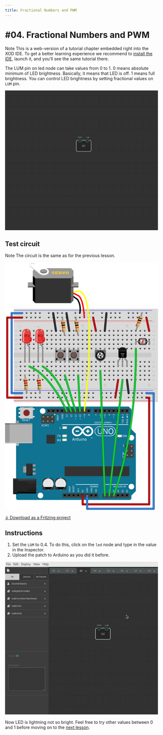 ```yaml
---
title: Fractional Numbers and PWM
---
```


# #04. Fractional Numbers and PWM

<div class="ui segment">
<span class="ui ribbon label">Note</span>
This is a web-version of a tutorial chapter embedded right into the XOD IDE.
To get a better learning experience we recommend to
<a href="../install/">install the IDE</a>, launch it, and you’ll see the
same tutorial there.
</div>

The LUM pin on led node can take values from 0 to 1. 0 means absolute minimum
of LED brightness. Basically, it means that LED is off. 1 means full
brightness. You can control LED brightness by setting fractional values on
`LUM` pin.

![Patch](./patch.png)

## Test circuit

<div class="ui segment">
<span class="ui ribbon label">Note</span>
The circuit is the same as for the previous lesson.
</div>

![Circuit](./circuit.fz.png)

[↓ Download as a Fritzing project](./circuit.fzz)

## Instructions

1. Set the `LUM` to 0.4. To do this, click on the `led` node and type in the value
   in the Inspector.
2. Upload the patch to Arduino as you did it before.

![Inspector](./inspector.gif)

Now LED is lightning not so bright. Feel free to try other values between 0 and
1 before moving on to the [next lesson](../05-wiring).
